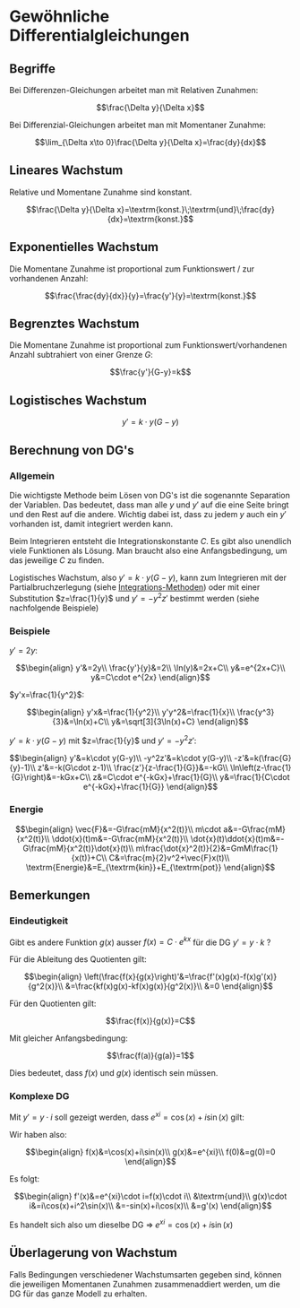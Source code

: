 # Gewöhnliche Differentialgleichungen

## Begriffe

Bei Differenzen-Gleichungen arbeitet man mit Relativen Zunahmen:

$$\frac{\Delta y}{\Delta x}$$

Bei Differenzial-Gleichungen arbeitet man mit Momentaner Zunahme:

$$\lim_{\Delta x\to 0}\frac{\Delta y}{\Delta x}=\frac{dy}{dx}$$

## Lineares Wachstum

Relative und Momentane Zunahme sind konstant.

$$\frac{\Delta y}{\Delta x}=\textrm{konst.}\;\textrm{und}\;\frac{dy}{dx}=\textrm{konst.}$$

## Exponentielles Wachstum

Die Momentane Zunahme ist proportional zum Funktionswert / zur vorhandenen Anzahl:

$$\frac{\frac{dy}{dx}}{y}=\frac{y'}{y}=\textrm{konst.}$$

## Begrenztes Wachstum

Die Momentane Zunahme ist proportional zum Funktionswert/vorhandenen Anzahl subtrahiert von einer Grenze $G$:

$$\frac{y'}{G-y}=k$$

## Logistisches Wachstum

$$y'=k\cdot y(G-y)$$

## Berechnung von DG's

### Allgemein

Die wichtigste Methode beim Lösen von DG's ist die sogenannte Separation der Variablen. Das bedeutet, dass man alle $y$ und $y'$ auf die eine Seite bringt und den Rest auf die andere. Wichtig dabei ist, dass zu jedem $y$ auch ein $y'$ vorhanden ist, damit integriert werden kann.

Beim Integrieren entsteht die Integrationskonstante $C$. Es gibt also unendlich viele Funktionen als Lösung. Man braucht also eine Anfangsbedingung, um das jeweilige $C$ zu finden.

Logistisches Wachstum, also $y'=k\cdot y(G-y)$, kann zum Integrieren mit der Partialbruchzerlegung (siehe [Integrations-Methoden](gewDiff.md)) oder mit einer Substitution $z=\frac{1}{y}$ und $y'=-y^2z'$ bestimmt werden (siehe nachfolgende Beispiele)

### Beispiele

$y'=2y$:

$$\begin{align}
	y'&=2y\\
	\frac{y'}{y}&=2\\
	\ln(y)&=2x+C\\
	y&=e^{2x+C}\\
	y&=C\cdot e^{2x}
\end{align}$$

$y'x=\frac{1}{y^2}$:

$$\begin{align}
	y'x&=\frac{1}{y^2}\\
	y'y^2&=\frac{1}{x}\\
	\frac{y^3}{3}&=\ln(x)+C\\
	y&=\sqrt[3]{3\ln(x)+C}
\end{align}$$

$y'=k\cdot y(G-y)$ mit $z=\frac{1}{y}$ und $y'=-y^2z'$:

$$\begin{align}
	y'&=k\cdot y(G-y)\\
	-y^2z'&=k\cdot y(G-y)\\
	-z'&=k(\frac{G}{y}-1)\\
	z'&=-k(G\cdot z-1)\\
	\frac{z'}{z-\frac{1}{G}}&=-kG\\
	\ln\left(z-\frac{1}{G}\right)&=-kGx+C\\
	z&=C\cdot e^{-kGx}+\frac{1}{G}\\
	y&=\frac{1}{C\cdot e^{-kGx}+\frac{1}{G}}
\end{align}$$

### Energie

$$\begin{align}
	\vec{F}&=-G\frac{mM}{x^2(t)}\\
	m\cdot a&=-G\frac{mM}{x^2(t)}\\
	\ddot{x}(t)m&=-G\frac{mM}{x^2(t)}\\
	\dot{x}(t)\ddot{x}(t)m&=-G\frac{mM}{x^2(t)}\dot{x}(t)\\
	m\frac{\dot{x}^2(t)}{2}&=GmM\frac{1}{x(t)}+C\\
	C&=\frac{m}{2}v^2+\vec{F}x(t)\\
	\textrm{Energie}&=E_{\textrm{kin}}+E_{\textrm{pot}}
\end{align}$$

## Bemerkungen

### Eindeutigkeit

Gibt es andere Funktion $g(x)$ ausser $f(x)=C\cdot e^{kx}$ für die DG $y'=y\cdot k$ ?

Für die Ableitung des Quotienten gilt:

$$\begin{align}
	\left(\frac{f(x}{g(x}\right)'&=\frac{f'(x)g(x)-f(x)g'(x)}{g^2(x)}\\
	&=\frac{kf(x)g(x)-kf(x)g(x)}{g^2(x)}\\
	&=0
\end{align}$$

Für den Quotienten gilt:

$$\frac{f(x)}{g(x)}=C$$

Mit gleicher Anfangsbedingung:

$$\frac{f(a)}{g(a)}=1$$

Dies bedeutet, dass $f(x)$ und $g(x)$ identisch sein müssen.

### Komplexe DG

Mit $y'=y\cdot i$ soll gezeigt werden, dass $e^{xi}=\cos(x)+i\sin(x)$ gilt:

Wir haben also:

$$\begin{align}
	f(x)&=\cos(x)+i\sin(x)\\
	g(x)&=e^{xi}\\
	f(0)&=g(0)=0
\end{align}$$

Es folgt:

$$\begin{align}
	f'(x)&=e^{xi}\cdot i=f(x)\cdot i\\
	&\textrm{und}\\
	g(x)\cdot i&=i\cos(x)+i^2\sin(x)\\
	&=-sin(x)+i\cos(x)\\
	&=g'(x)
\end{align}$$

Es handelt sich also um dieselbe DG $\Rightarrow\;e^{xi}=\cos(x)+i\sin(x)$

## Überlagerung von Wachstum

Falls Bedingungen verschiedener Wachstumsarten gegeben sind, können die jeweiligen Momentanen Zunahmen zusammenaddiert werden, um die DG für das ganze Modell zu erhalten.



